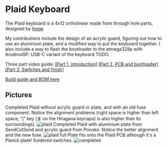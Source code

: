 # Plaid Keyboard

The Plaid keyboard is a 4x12 ortholinear made from through hole parts,
designed by [hsgw](https://github.com/hsgw/plaid).

My contributions include the design of an acrylic guard,
figuring out how to use an aluminium plate,
and a modified way to put the keyboard together.
I also include a way to flash the bootloader to the atmega328p with ArudinoISP.
USB-C variant of the keyboard TODO.

Three part video guide:
[[Part 1, introduction]](https://www.youtube.com/watch?v=B0NsSwLFeV4)
[[Part 2, PCB and bootloader]](https://www.youtube.com/watch?v=xIaBSfZb_2U)
[[Part 3, Switches and finish]](https://www.youtube.com/watch?v=NNLFTtYiXNg)

[Build guide and BOM here](./doc)

## Pictures

Completed Plaid without acrylic guard or plate, and with an old fuse component.
Notice the alignment problems (right space is higher than left space,
"j" key (ま on the Hiragana keycaps) is also higher than its surroundings).
![plaid](./doc/img/plaid.png)
Completed Plaid with aluminium plate from SendCutSend
and acrylic guard from Ponoko. Notice the better alignment and the new fuse.
![plaid full](./doc/img/plaid_full.png)
Plate fits onto the Plaid PCB although it's a Planck plate!
Soldered switches.
![completed](./doc/img/completed.png)

